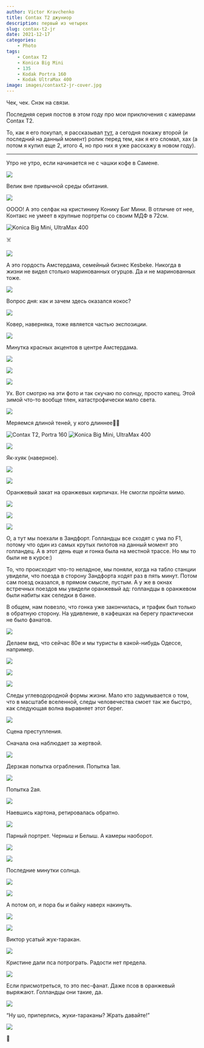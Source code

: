 ```yaml
---
author: Victor Kravchenko
title: Contax T2 джуниор
description: первый из четырех
slug: contax-t2-jr
date: 2021-12-17
categories:
    - Photo
tags:
    - Contax T2
    - Konica Big Mini
    - 135
    - Kodak Portra 160
    - Kodak UltraMax 400
image: images/contaxt2-jr-cover.jpg
---
```


Чек, чек. Снэк на связи.

Последняя серия постов в этом году про мои приключения с камерами Contax T2.

То, как я его покупал, я рассказывал [тут](https://www.snek.sh/p/remembering-summer/), а сегодня покажу второй (и последний на данный момент) ролик перед тем, как я его сломал, хах (а потом я купил еще 2, итого 4, но про них я уже расскажу в новом году).

---

Утро не утро, если начинается не с чашки кофе в Самене.

![](images/contax-t2-jr-00001.jpg)

Велик вне привычной среды обитания.

![](images/contax-t2-jr-00002.jpg)

ОООО! А это селфак на кристинину Конику Биг Мини. В отличие от нее, Контакс не умеет в крупные портреты со своим МДФ в 72см.

![Konica Big Mini, UltraMax 400](images/contax-t2-jr-00003.jpg)

☠️

![](images/contax-t2-jr-00004.jpg)

А это гордость Амстердама, семейный бизнес Kesbeke. Никогда в жизни не видел столько маринованных огурцов. Да и не маринованных тоже.

![](images/contax-t2-jr-00005.jpg)

Вопрос дня: как и зачем здесь оказался кокос?

![](images/contax-t2-jr-00006.jpg)

Ковер, наверняка, тоже является частью экспозиции.

![](images/contax-t2-jr-00007.jpg)

Минутка красных акцентов в центре Амстердама.

![](images/contax-t2-jr-00008.jpg)

![](images/contax-t2-jr-00009.jpg)

![](images/contax-t2-jr-00010.jpg)

Ух. Вот смотрю на эти фото и так скучаю по солнцу, просто капец. Этой зимой что-то вообще тлен, катастрофически мало света.

![](images/contax-t2-jr-00011.jpg)

Меряемся длиной теней, у кого длиннее🍆😏

![Contax T2, Portra 160](images/contax-t2-jr-00012.jpg)
![Konica Big Mini, UltraMax 400](images/contax-t2-jr-00013.jpg)

![](images/contax-t2-jr-00014.jpg)

Як-хуяк (наверное).

![](images/contax-t2-jr-00015.jpg)

![](images/contax-t2-jr-00016.jpg)

Оранжевый закат на оранжевых кирпичах. Не смогли пройти мимо.

![](images/contax-t2-jr-00017.jpg)

![](images/contax-t2-jr-00018.jpg)

![](images/contax-t2-jr-00019.jpg)

О, а тут мы поехали в Зандфорт. Голландцы все сходят с ума по F1, потому что один из самых крутых пилотов на данный момент это голландец. А в этот день еще и гонка была на местной трассе. Но мы то были не в курсе:)

То, что происходит что-то неладное, мы поняли, когда на табло станции увидели, что поезда в сторону Зандфорта ходят раз в пять минут. Потом сам поезд оказался, в прямом смысле, пустым. А у же в окнах встречных поездов мы увидели оранжевый ад: голландцы в оранжевом были набиты как селедки в банке.

В общем, нам повезло, что гонка уже закончилась, и трафик был только в обратную сторону. На удивление, в кафешках на берегу практически не было фанатов.

![](images/contax-t2-jr-00020.jpg)

Делаем вид, что сейчас 80е и мы туристы в какой-нибудь Одессе, например.

![](images/contax-t2-jr-00021.jpg)

![](images/contax-t2-jr-00022.jpg)

![](images/contax-t2-jr-00023.jpg)

Следы углеводородной формы жизни. Мало кто задумывается о том, что в масштабе вселенной, следы человечества смоет так же быстро, как следующая волна выравняет этот берег.

![](images/contax-t2-jr-00024.jpg)

Сцена преступления. 

Сначала она наблюдает за жертвой.

![](images/contax-t2-jr-00028.jpg)

Дерзкая попытка ограбления. Попытка 1ая.

![](images/contax-t2-jr-00027.jpg)

Попытка 2ая.

![](images/contax-t2-jr-00029.jpg)

Наевшись картона, ретировалась обратно.

![](images/contax-t2-jr-00026.jpg)

Парный портрет. Черныш и Белыш. А камеры наоборот.

![](images/contax-t2-jr-00025.jpg)

![](images/contax-t2-jr-00031.jpg)

Последние минутки солнца.

![](images/contax-t2-jr-00030.jpg)

![](images/contax-t2-jr-00032.jpg)

А потом оп, и пора бы и байку наверх накинуть.

![](images/contax-t2-jr-00033.jpg)

![](images/contax-t2-jr-00034.jpg)

Виктор усатый жук-таракан.

![](images/contax-t2-jr-00035.jpg)

Кристине дали пса потрограть. Радости нет предела.

![](images/contax-t2-jr-00036.jpg)

Если присмотреться, то это пес-фанат. Даже псов в оранжевый выряжают. Голландцы они такие, да.

![](images/contax-t2-jr-00037.jpg)

“Ну шо, приперлись, жуки-тараканы? Жрать давайте!”

![](images/contax-t2-jr-00038.jpg)


🐍 